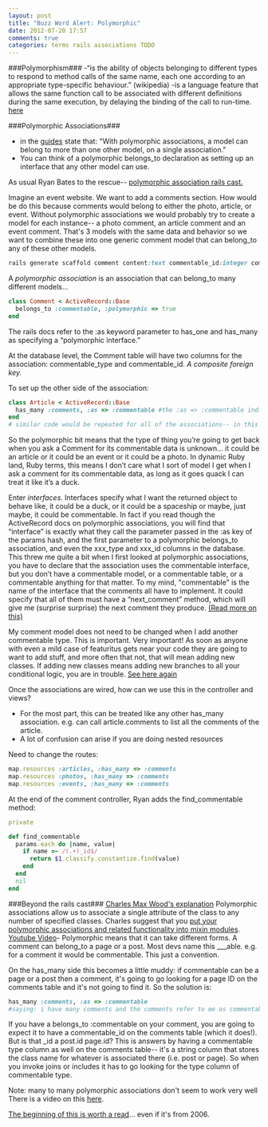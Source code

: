 ```yaml
---
layout: post
title: "Buzz Word Alert: Polymorphic"
date: 2012-07-20 17:57
comments: true
categories: terms rails associations TODO
---
```


###Polymorphism### 
-“is the ability of objects belonging to different types to respond to method calls of the same name, each one according to an appropriate type-specific behaviour.” (wikipedia)
-is a language feature that allows the same function call to be associated with different definitions during the same execution, by delaying the binding of the call to run-time. [here](http://cs.calvin.edu/curriculum/cs/214/adams/labs/10/)

###Polymorphic Associations###
- in the [guides](http://guides.rubyonrails.org/association_basics.html#polymorphic-associations) state that: "With polymorphic associations, a model can belong to more than one other model, on a single association." 
- You can think of a polymorphic belongs_to declaration as setting up an interface that any other model can use. 

As usual Ryan Bates to the rescue-- [polymorphic association rails cast.](http://railscasts.com/episodes/154-polymorphic-association?view=comments)

Imagine an event website. We want to add a comments section. How would be do this because comments would belong to either the photo, article, or event. 
Without polymorphic associations we would probably try to create a model for each instance-- a photo comment, an article comment and an event comment. That's 3 models with the same data and behavior so we want to combine these into one generic comment model that can belong_to any of these other models.

``` ruby
rails generate scaffold comment content:text commentable_id:integer commentable_type:string
```

A *polymorphic association* is an association that can belong_to many different models...

``` ruby Polymorphic Association
class Comment < ActiveRecord::Base
  belongs_to :commentable, :polymorphic => true
end
```
The rails docs refer to the :as keyword parameter to has_one and has_many as specifying a “polymorphic interface.”

At the database level, the Comment table will have two columns for the association: commentable_type and commentable_id. *A composite foreign key.*


To set up the other side of the association:
``` ruby 
class Article < ActiveRecord::Base
  has_many :comments, :as => :commentable #the :as => :commentable indicates the PolyMorph assoc
end
# similar code would be repeated for all of the associations-- in this case event & photo
```
So the polymorphic bit means that the type of thing you’re going to get back when you ask a Comment for its commentable data is unknown... it could be an article or it could be an event or it could be a photo. In dynamic Ruby land, Ruby terms, this means I don’t care what I sort of model I get when I ask a comment for its commentable data, as long as it goes quack I can treat it like it’s a duck.

Enter *interfaces*. Interfaces specify what I want the returned object to behave like, it could be a duck, or it could be a spaceship or maybe, just maybe, it could be commentable. In fact if you read though the ActiveRecord docs on polymorphic associations, you will find that “interface” is exactly what they call the parameter passed in the :as key of the params hash, and the first parameter to a polymorphic belongs_to association, and even the xxx_type and xxx_id columns in the database. This threw me quite a bit when I first looked at polymorphic associations, you have to declare that the association uses the commentable interface, but you don’t have a commentable model, or a commentable table, or a commentable anything for that matter. To my mind, "commentable" is the name of the interface that the comments all have to implement. It could specify that all of them must have a “next_comment” method, which will give me (surprise surprise) the next comment they produce. [(Read more on this)](http://wildfalcon.com/archives/2008/04/30/polymorphic-associations-and-interfaces-in-rubyrails/)

My comment model does not need to be changed when I add another commentable type. This is important. Very important! As soon as anyone with even a mild case of featuritus gets near your code they are going to want to add stuff, and more often that not, that will mean adding new classes. If adding new classes means adding new branches to all your conditional logic, you are in trouble. [See here again](http://wildfalcon.com/archives/2008/04/30/polymorphic-associations-and-interfaces-in-rubyrails/)

Once the associations are wired, how can we use this in the controller and views?
- For the most part, this can be treated like any other has_many association. e.g. can call article.comments to list all the comments of the article.
- A lot of confusion can arise if you are doing nested resources

Need to change the routes:
``` ruby
map.resources :articles, :has_many => :comments
map.resources :photos, :has_many => :comments
map.resources :events, :has_many => :comments
```

At the end of the comment controller, Ryan adds the find_commentable method:
``` ruby
private

def find_commentable
  params.each do |name, value|
    if name =~ /(.+)_id$/
      return $1.classify.constantize.find(value)
    end
  end
  nil
end
```

###Beyond the rails cast###
[Charles Max Wood's explanation](http://teachmetocode.com/articles/ruby-on-rails-what-are-polymorphic-associations/)
Polymorphic associations allow us to associate a single attribute of the class to any number of specified classes.
Charles suggest that you [put your polymorphic associations and related functionality into mixin modules](http://teachmetocode.com/articles/ruby-on-rails-polymorphic-associations-with-mixin-modules/).
[Youtube Video](http://www.youtube.com/watch?v=9NiCx1Lu-DY)-
Polymorphic means that it can take different forms. A comment can belong_to a page or a post. Most devs name this ___able. e.g. for a comment it would be commentable. This just a convention.

On the has_many side this becomes a little muddy: if commentable can be a page or a post then a comment, it's going to go looking for a page ID on the comments table and it's not going to find it. So the solution is:
``` ruby
has_many :comments, :as => :commentable
#saying: i have many comments and the comments refer to me as commentable
```
 If you have a belongs_to :commentable on your comment, you are going to expect it to have a commentable_id on the comments table (which it does!). But is that _id a post.id page.id? This is answers by having a commentable type column as well on the comments table-- it's a string column that stores the class name for whatever is associated there (i.e. post or page). So when you invoke joins or includes it has to go looking for the type column of commentable type.

Note: many to many polymorphic associations don't seem to work very well
There is a video on this [here](http://www.youtube.com/watch?v=vEo6hmHTvS4).


[The beginning of this is worth a read](http://robots.thoughtbot.com/post/159809241/whats-the-deal-with-rails-polymorphic-associations)... even if it's from 2006.